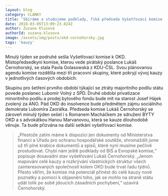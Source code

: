 ```yaml
---
layout: blog
category: CLANKY
title: 'Sbíráme a studujeme podklady, říká předseda Vyšetřovací komise k OKD Lukáš Černohorský'
date: 2018-03-05T13:09:23.824Z
author: Zuzana Klusová
authorId: zuzana.klusova
image: /assets/img/posts/okd-cernohorsky.jpg
tags: 'kauzy'
---
```


Minulý týden se podruhé sešla Vyšetřovací komise k OKD. Místopředsedkyní komise, kterou vede pirátský poslance Lukáš Černohorský, se stala Pavla Golasowská z KDU-ČSL. Svou plánovanou agendu komise rozdělila mezi tři pracovní skupiny, které pokryjí vývoj kauzy v jednotlivých časových obdobích. 

Skupinu pro šetření prvního období týkající se ztráty majoritního podílu státu povede poslanec Lubomír Volný z SPD. Druhé období privatizace minoritního podílu a prodej bytového fondu bude mít na starost Josef Hájek zvolený za ANO. Pád OKD do insolvence bude předmětem zájmu sociálního demokrata Lubomíra Zaorálka. Předseda komise Lukáš Černohorský se zároveň minulý týden sešel i s Romanem Macháčkem ze sdružení BYTY OKD a s advokátkou Hanou Marvanovou, která se kauze dlouhodobě věnuje. Ta bude přizvána na další setkání vyšetřovací komise.

> „Přestože zatím máme k dispozici jen dokumenty od Ministerstva financi a Úřadu pro ochranu hospodářské soutěže, shromáždili jsme už tři plné krabice dokumentů a spisů, které nyní musíme pečlivě prostudovat. Chybí nám ještě podklady od BIS a Evropské komise,“ popisuje dosavadní stav vyšetřování Lukáš Černohorský. „Jenom mapování celé kauzy a rozkrývání vlastnických struktur všech zainteresovaných společností kolem OKD bude trvat řadu týdnů. Přesto věřím, že komise má potenciál přinést do celé kauzy nové poznatky a pomoci k objasnění toho, jak se mohlo na straně státu udát tolik po sobě jdoucích zásadních pochybení,“ uzavírá Černohorský.
